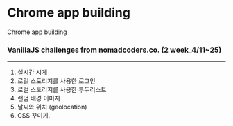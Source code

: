 # Chrome app building

Chrome app building

### VanillaJS challenges from nomadcoders.co. (2 week_4/11~25)

---
1. 실시간 시계 
2. 로컬 스토리지를 사용한 로그인 
3. 로컬 스토리지를 사용한 투두리스트 
4. 랜덤 배경 이미지 
5. 날씨와 위치 (geolocation) 
6. CSS 꾸미기.

